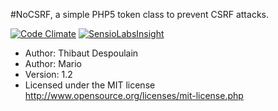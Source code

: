 #NoCSRF, a simple PHP5 token class to prevent CSRF attacks.

[![Code Climate](https://codeclimate.com/github/JBlond/NoCSRF/badges/gpa.svg)](https://codeclimate.com/github/JBlond/NoCSRF) [![SensioLabsInsight](https://insight.sensiolabs.com/projects/9d4e9157-569c-46c3-b38c-0a3d00a923ff/mini.png)](https://insight.sensiolabs.com/projects/9d4e9157-569c-46c3-b38c-0a3d00a923ff)

* Author: Thibaut Despoulain
* Author: Mario
* Version: 1.2
* Licensed under the MIT license <http://www.opensource.org/licenses/mit-license.php>
